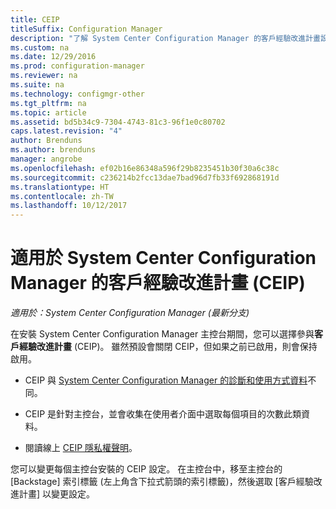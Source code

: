 ```yaml
---
title: CEIP
titleSuffix: Configuration Manager
description: "了解 System Center Configuration Manager 的客戶經驗改進計畫設定"
ms.custom: na
ms.date: 12/29/2016
ms.prod: configuration-manager
ms.reviewer: na
ms.suite: na
ms.technology: configmgr-other
ms.tgt_pltfrm: na
ms.topic: article
ms.assetid: bd5b34c9-7304-4743-81c3-96f1e0c80702
caps.latest.revision: "4"
author: Brenduns
ms.author: brenduns
manager: angrobe
ms.openlocfilehash: ef02b16e86348a596f29b8235451b30f30a6c38c
ms.sourcegitcommit: c236214b2fcc13dae7bad96d7fb33f692868191d
ms.translationtype: HT
ms.contentlocale: zh-TW
ms.lasthandoff: 10/12/2017
---
```

# <a name="customer-experience-improvement-program-ceip-for-system-center-configuration-manager"></a>適用於 System Center Configuration Manager 的客戶經驗改進計畫 (CEIP)

*適用於：System Center Configuration Manager (最新分支)*

在安裝 System Center Configuration Manager 主控台期間，您可以選擇參與**客戶經驗改進計畫** (CEIP)。 雖然預設會關閉 CEIP，但如果之前已啟用，則會保持啟用。  

-   CEIP 與 [System Center Configuration Manager 的診斷和使用方式資料](../../../core/plan-design/diagnostics/diagnostics-and-usage-data.md)不同。  

-   CEIP 是針對主控台，並會收集在使用者介面中選取每個項目的次數此類資料。  

-   閱讀線上 [CEIP 隱私權聲明](https://www.microsoft.com/products/ceip/en-us/privacypolicy.mspx)。  

您可以變更每個主控台安裝的 CEIP 設定。 在主控台中，移至主控台的 [Backstage] 索引標籤 (左上角含下拉式箭頭的索引標籤)，然後選取 [客戶經驗改進計畫] 以變更設定。  
